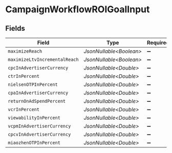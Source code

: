 # CampaignWorkflowROIGoalInput


## Fields

| Field                         | Type                          | Required                      | Description                   |
| ----------------------------- | ----------------------------- | ----------------------------- | ----------------------------- |
| `maximizeReach`               | *JsonNullable\<Boolean>*      | :heavy_minus_sign:            | N/A                           |
| `maximizeLtvIncrementalReach` | *JsonNullable\<Boolean>*      | :heavy_minus_sign:            | N/A                           |
| `cpcInAdvertiserCurrency`     | *JsonNullable\<Double>*       | :heavy_minus_sign:            | N/A                           |
| `ctrInPercent`                | *JsonNullable\<Double>*       | :heavy_minus_sign:            | N/A                           |
| `nielsenOTPInPercent`         | *JsonNullable\<Double>*       | :heavy_minus_sign:            | N/A                           |
| `cpaInAdvertiserCurrency`     | *JsonNullable\<Double>*       | :heavy_minus_sign:            | N/A                           |
| `returnOnAdSpendPercent`      | *JsonNullable\<Double>*       | :heavy_minus_sign:            | N/A                           |
| `vcrInPercent`                | *JsonNullable\<Double>*       | :heavy_minus_sign:            | N/A                           |
| `viewabilityInPercent`        | *JsonNullable\<Double>*       | :heavy_minus_sign:            | N/A                           |
| `vcpmInAdvertiserCurrency`    | *JsonNullable\<Double>*       | :heavy_minus_sign:            | N/A                           |
| `cpcvInAdvertiserCurrency`    | *JsonNullable\<Double>*       | :heavy_minus_sign:            | N/A                           |
| `miaozhenOTPInPercent`        | *JsonNullable\<Double>*       | :heavy_minus_sign:            | N/A                           |